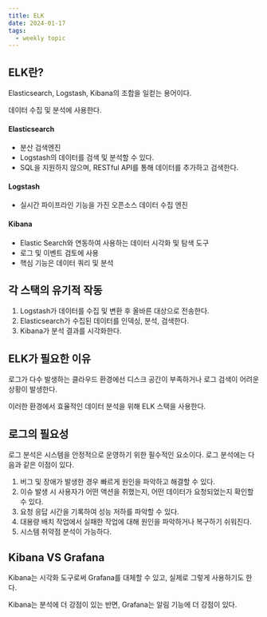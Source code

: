 ```yaml
---
title: ELK
date: 2024-01-17
tags:
  - weekly topic
---
```


## ELK란?
Elasticsearch, Logstash, Kibana의 조합을 일컫는 용어이다.

데이터 수집 및 분석에 사용한다.

#### Elasticsearch
- 분산 검색엔진
- Logstash의 데이터를 검색 및 분석할 수 있다.
- SQL을 지원하지 않으며, RESTful API를 통해 데이터를 추가하고 검색한다.

#### Logstash
- 실시간 파이프라인 기능을 가진 오픈소스 데이터 수집 엔진

#### Kibana
- Elastic Search와 연동하여 사용하는 데이터 시각화 및 탐색 도구
- 로그 및 이벤트 검토에 사용
- 핵심 기능은 데이터 쿼리 및 분석

## 각 스택의 유기적 작동
1. Logstash가 데이터를 수집 및 변환 후 올바른 대상으로 전송한다.
2. Elasticsearch가 수집된 데이터를 인덱싱, 분석, 검색한다.
3. Kibana가 분석 결과를 시각화한다.

## ELK가 필요한 이유
로그가 다수 발생하는 클라우드 환경에선 디스크 공간이 부족하거나 로그 검색이 어려운 상황이 발생한다.

이러한 환경에서 효율적인 데이터 분석을 위해 ELK 스택을 사용한다.

## 로그의 필요성

로그 분석은 시스템을 안정적으로 운영하기 위한 필수적인 요소이다. 로그 분석에는 다음과 같은 이점이 있다.

1. 버그 및 장애가 발생한 경우 빠르게 원인을 파악하고 해결할 수 있다.
2. 이슈 발생 시 사용자가 어떤 액션을 취했는지, 어떤 데이터가 요청되었는지 확인할 수 있다.
3. 요청 응답 시간을 기록하여 성능 저하를 파악할 수 있다.
4. 대용량 배치 작업에서 실패한 작업에 대해 원인을 파악하거나 복구하기 쉬워진다.
5. 시스템 취약점 분석이 가능하다.

## Kibana VS Grafana
Kibana는 시각화 도구로써 Grafana를 대체할 수 있고, 실제로 그렇게 사용하기도 한다.

Kibana는 분석에 더 강점이 있는 반면, Grafana는 알림 기능에 더 강점이 있다.